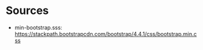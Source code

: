# Sources

* min-bootstrap.sss:
    <https://stackpath.bootstrapcdn.com/bootstrap/4.4.1/css/bootstrap.min.css>